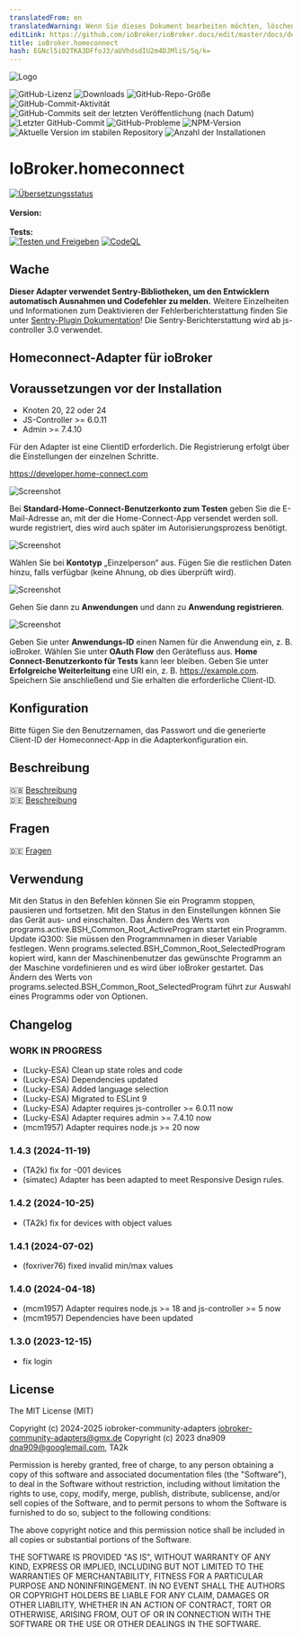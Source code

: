 ```yaml
---
translatedFrom: en
translatedWarning: Wenn Sie dieses Dokument bearbeiten möchten, löschen Sie bitte das Feld "translationsFrom". Andernfalls wird dieses Dokument automatisch erneut übersetzt
editLink: https://github.com/ioBroker/ioBroker.docs/edit/master/docs/de/adapterref/iobroker.homeconnect/README.md
title: ioBroker.homeconnect
hash: EGNcl5i02TKA3DFfoJ3/aUVhdsdIU2m4DJMliS/Sq/k=
---
```

![Logo](../../../en/adapterref/iobroker.homeconnect/admin/homeconnect.png)

![GitHub-Lizenz](https://img.shields.io/github/license/iobroker-community-adapters/ioBroker.homeconnect)
![Downloads](https://img.shields.io/npm/dm/iobroker.homeconnect.svg)
![GitHub-Repo-Größe](https://img.shields.io/github/repo-size/iobroker-community-adapters/ioBroker.homeconnect)
![GitHub-Commit-Aktivität](https://img.shields.io/github/commit-activity/m/iobroker-community-adapters/ioBroker.homeconnect)
![GitHub-Commits seit der letzten Veröffentlichung (nach Datum)](https://img.shields.io/github/commits-since/iobroker-community-adapters/ioBroker.homeconnect/latest)
![Letzter GitHub-Commit](https://img.shields.io/github/last-commit/iobroker-community-adapters/ioBroker.homeconnect)
![GitHub-Probleme](https://img.shields.io/github/issues/iobroker-community-adapters/ioBroker.homeconnect)
![NPM-Version](http://img.shields.io/npm/v/iobroker.homeconnect.svg)
![Aktuelle Version im stabilen Repository](https://iobroker.live/badges/homeconnect-stable.svg)
![Anzahl der Installationen](https://iobroker.live/badges/homeconnect-installed.svg)

# IoBroker.homeconnect
[![Übersetzungsstatus](https://weblate.iobroker.net/widgets/adapters/-/homeconnect/svg-badge.svg)](https://weblate.iobroker.net/engage/adapters/?utm_source=widget)</br> </br> **Version:** </br> </br> **Tests:** </br> [![Testen und Freigeben](https://github.com/iobroker-community-adapters/ioBroker.homeconnect/actions/workflows/test-and-release.yml/badge.svg)](https://github.com/iobroker-community-adapters/ioBroker.homeconnect/actions/workflows/test-and-release.yml) [![CodeQL](https://github.com/iobroker-community-adapters/ioBroker.homeconnect/actions/workflows/codeql.yml/badge.svg)](https://github.com/iobroker-community-adapters/ioBroker.homeconnect/actions/workflows/codeql.yml)

## Wache
**Dieser Adapter verwendet Sentry-Bibliotheken, um den Entwicklern automatisch Ausnahmen und Codefehler zu melden.** Weitere Einzelheiten und Informationen zum Deaktivieren der Fehlerberichterstattung finden Sie unter [Sentry-Plugin Dokumentation](https://github.com/ioBroker/plugin-sentry#plugin-sentry)! Die Sentry-Berichterstattung wird ab js-controller 3.0 verwendet.

## Homeconnect-Adapter für ioBroker
## Voraussetzungen vor der Installation
- Knoten 20, 22 oder 24
- JS-Controller >= 6.0.11
- Admin >= 7.4.10

Für den Adapter ist eine ClientID erforderlich. Die Registrierung erfolgt über die Einstellungen der einzelnen Schritte.

<https://developer.home-connect.com>

![Screenshot](../../../en/adapterref/iobroker.homeconnect/img/registrierung1.JPG)

Bei **Standard-Home-Connect-Benutzerkonto zum Testen** geben Sie die E-Mail-Adresse an, mit der die Home-Connect-App versendet werden soll.
wurde registriert, dies wird auch später im Autorisierungsprozess benötigt.

![Screenshot](../../../en/adapterref/iobroker.homeconnect/img/registrierung2.JPG)

Wählen Sie bei **Kontotyp** „Einzelperson“ aus. Fügen Sie die restlichen Daten hinzu, falls verfügbar (keine Ahnung, ob dies überprüft wird).

![Screenshot](../../../en/adapterref/iobroker.homeconnect/img/application1.JPG)

Gehen Sie dann zu **Anwendungen** und dann zu **Anwendung registrieren**.

![Screenshot](../../../en/adapterref/iobroker.homeconnect/img/application2.JPG)

Geben Sie unter **Anwendungs-ID** einen Namen für die Anwendung ein, z. B. ioBroker. Wählen Sie unter **OAuth Flow** den Gerätefluss aus.
**Home Connect-Benutzerkonto für Tests** kann leer bleiben. Geben Sie unter **Erfolgreiche Weiterleitung** eine URI ein, z. B. https://example.com.
Speichern Sie anschließend und Sie erhalten die erforderliche Client-ID.

## Konfiguration
Bitte fügen Sie den Benutzernamen, das Passwort und die generierte Client-ID der Homeconnect-App in die Adapterkonfiguration ein.

## Beschreibung
🇬🇧 [Beschreibung](/docs/en/README.md)</br> 🇩🇪 [Beschreibung](/docs/de/README.md)

## Fragen
🇩🇪 [Fragen](https://forum.iobroker.net/topic/16446/test-adapter-homeconnect-bsh-home-connect-v0-0-x?_=1749842644389)

## Verwendung
Mit den Status in den Befehlen können Sie ein Programm stoppen, pausieren und fortsetzen.
Mit den Status in den Einstellungen können Sie das Gerät aus- und einschalten. Das Ändern des Werts von programs.active.BSH_Common_Root_ActiveProgram startet ein Programm. Update iQ300: Sie müssen den Programmnamen in dieser Variable festlegen. Wenn programs.selected.BSH_Common_Root_SelectedProgram kopiert wird, kann der Maschinenbenutzer das gewünschte Programm an der Maschine vordefinieren und es wird über ioBroker gestartet. Das Ändern des Werts von programs.selected.BSH_Common_Root_SelectedProgram führt zur Auswahl eines Programms oder von Optionen.

## Changelog

<!--
    Placeholder for the next version (at the beginning of the line):
    ### **WORK IN PROGRESS**
-->

### **WORK IN PROGRESS**

- (Lucky-ESA) Clean up state roles and code
- (Lucky-ESA) Dependencies updated
- (Lucky-ESA) Added language selection
- (Lucky-ESA) Migrated to ESLint 9
- (Lucky-ESA) Adapter requires js-controller >= 6.0.11 now
- (Lucky-ESA) Adapter requires admin >= 7.4.10 now
- (mcm1957) Adapter requires node.js >= 20 now

### 1.4.3 (2024-11-19)

- (TA2k) fix for -001 devices
- (simatec) Adapter has been adapted to meet Responsive Design rules.

### 1.4.2 (2024-10-25)

- (TA2k) fix for devices with object values

### 1.4.1 (2024-07-02)

- (foxriver76) fixed invalid min/max values

### 1.4.0 (2024-04-18)

- (mcm1957) Adapter requires node.js >= 18 and js-controller >= 5 now
- (mcm1957) Dependencies have been updated

### 1.3.0 (2023-12-15)

- fix login

## License

The MIT License (MIT)

Copyright (c) 2024-2025 iobroker-community-adapters <iobroker-community-adapters@gmx.de>
Copyright (c) 2023 dna909 <dna909@googlemail.com>, TA2k

Permission is hereby granted, free of charge, to any person obtaining a copy
of this software and associated documentation files (the "Software"), to deal
in the Software without restriction, including without limitation the rights
to use, copy, modify, merge, publish, distribute, sublicense, and/or sell
copies of the Software, and to permit persons to whom the Software is
furnished to do so, subject to the following conditions:

The above copyright notice and this permission notice shall be included in
all copies or substantial portions of the Software.

THE SOFTWARE IS PROVIDED "AS IS", WITHOUT WARRANTY OF ANY KIND, EXPRESS OR
IMPLIED, INCLUDING BUT NOT LIMITED TO THE WARRANTIES OF MERCHANTABILITY,
FITNESS FOR A PARTICULAR PURPOSE AND NONINFRINGEMENT. IN NO EVENT SHALL THE
AUTHORS OR COPYRIGHT HOLDERS BE LIABLE FOR ANY CLAIM, DAMAGES OR OTHER
LIABILITY, WHETHER IN AN ACTION OF CONTRACT, TORT OR OTHERWISE, ARISING FROM,
OUT OF OR IN CONNECTION WITH THE SOFTWARE OR THE USE OR OTHER DEALINGS IN
THE SOFTWARE.